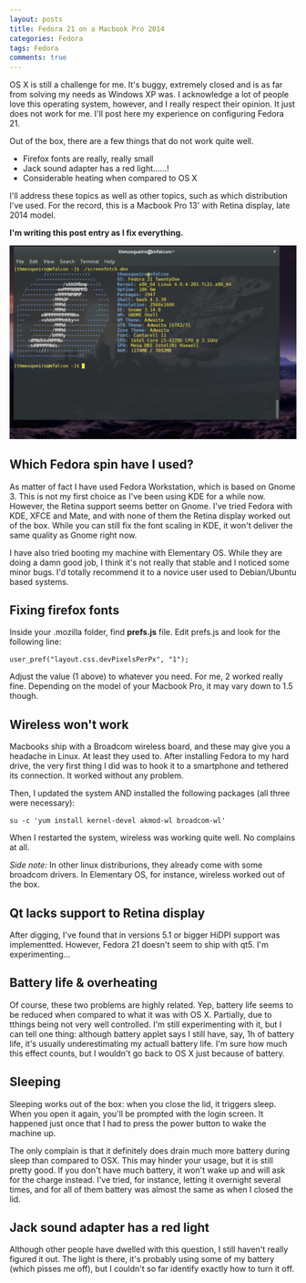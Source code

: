 ```yaml
---
layout: posts
title: Fedora 21 on a Macbook Pro 2014
categories: Fedora
tags: Fedora 
comments: true
---
```



OS X is still a challenge for me. It's buggy, extremely closed and is
as far from solving my needs as Windows XP was. I acknowledge a lot of
people love this operating system, however, and I really respect their
opinion. It just does not work for me. I'll post here my experience on
configuring Fedora 21.

<!-- Split Here - Snapshot -->

Out of the box, there are a few things that do not work quite well.

* Firefox fonts are really, really small
* Jack sound adapter has a red light......!
* Considerable heating when compared to OS X

I'll address these topics as well as other topics, such as which
distribution I've used. For the record, this is a Macbook Pro 13' with
Retina display, late 2014 model.

**I'm writing this post entry as I fix everything.**


<img src="/files/posts/2015-05-19/screenfetch-2015.png" alt="Screenfetch with Fedora 21" class='post-img' />



## Which Fedora spin have I used?

As matter of fact I have used Fedora Workstation, which is based on
Gnome 3. This is not my first choice as I've been using KDE for a
while now. However, the Retina support seems better on Gnome. I've
tried Fedora with KDE, XFCE and Mate, and with none of them the Retina
display worked out of the box. While you can still fix the font
scaling in KDE, it won't deliver the same quality as Gnome right now.

I have also tried booting my machine with Elementary OS. While they
are doing a damn good job, I think it's not really that stable and I
noticed some minor bugs. I'd totally recommend it to a novice user
used to Debian/Ubuntu based systems.


## Fixing firefox fonts

Inside your .mozilla folder, find **prefs.js** file. Edit prefs.js and look for the following line:

```
user_pref("layout.css.devPixelsPerPx", "1");
```

Adjust the value (1 above) to whatever you need. For me, 2 worked
really fine. Depending on the model of your Macbook Pro, it may vary
down to 1.5 though.



## Wireless won't work

Macbooks ship with a Broadcom wireless board, and these may give you a
headache in Linux. At least they used to. After installing Fedora to
my hard drive, the very first thing I did was to hook it to a
smartphone and tethered its connection. It worked without any problem.

Then, I updated the system AND installed the following packages (all three were necessary):

```
su -c 'yum install kernel-devel akmod-wl broadcom-wl'
```

When I restarted the system, wireless was working quite well. No complains at all.

<i>Side note:</i> In other linux distriburions, they already come with
some broadcom drivers. In Elementary OS, for instance, wireless worked
out of the box.



## Qt lacks support to Retina display

After digging, I've found that in versions 5.1 or bigger HiDPI support
was implementted. However, Fedora 21 doesn't seem to ship with
qt5. I'm experimenting...



## Battery life & overheating

Of course, these two problems are highly related. Yep, battery life
seems to be reduced when compared to what it was with OS X. Partially,
due to tthings being not very well controlled. I'm still experimenting
with it, but I can tell one thing: although battery applet says I
still have, say, 1h of battery life, it's usually underestimating my
actuall battery life. I'm sure how much this effect counts, but I
wouldn't go back to OS X just because of battery.



## Sleeping

Sleeping works out of the box: when you close the lid, it triggers
sleep. When you open it again, you'll be prompted with the login
screen. It happened just once that I had to press the power button to
wake the machine up.

The only complain is that it definitely does drain much more battery
during sleep than compared to OSX. This may hinder your usage, but it
is still pretty good. If you don't have much battery, it won't wake up
and will ask for the charge instead. I've tried, for instance, letting
it overnight several times, and for all of them battery was almost the
same as when I closed the lid.


## Jack sound adapter has a red light

Although other people have dwelled with this question, I still haven't
really figured it out. The light is there, it's probably using some of
my battery (which pisses me off), but I couldn't so far identify
exactly how to turn it off.
